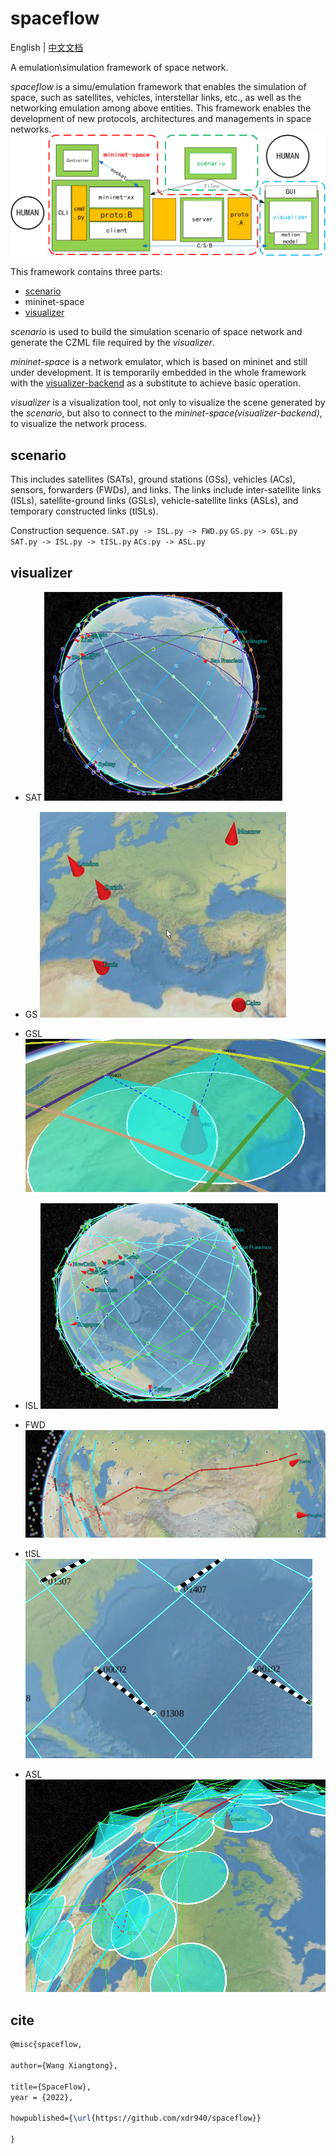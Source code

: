 # spaceflow

English | [中文文档](README_ch.md)

A emulation\simulation framework of space network.



*spaceflow* is a simu/emulation framework that enables the simulation of space, such as satellites, vehicles, interstellar links, etc., as well as the networking emulation among above entities. This framework enables the development of new protocols, architectures and managements in space networks.
![](./fig/framework.png)



This framework contains three parts:
- [scenario](https://github.com/xdr940/scenario)
- mininet-space 
- [visualizer](https://github.com/xdr940/visualizer)


*scenario* is used to build the simulation scenario of space network and generate the CZML file required by the *visualizer*.

*mininet-space*  is a network emulator, which is based on mininet and still under development. It is temporarily embedded in the whole framework with the [visualizer-backend](https://github.com/xdr940/visualizer-backend) as a substitute to achieve basic operation.

*visualizer* is a visualization tool, not only to visualize the scene generated by the *scenario*, but also to connect to the *mininet-space(visualizer-backend)*, to visualize the network process.

## scenario

This includes satellites (SATs), ground stations (GSs), vehicles (ACs), sensors, forwarders (FWDs), and links.
The links include inter-satellite links (ISLs), satellite-ground links (GSLs), vehicle-satellite links (ASLs), and temporary constructed links (tISLs).

Construction sequence.
    `SAT.py -> ISL.py -> FWD.py`
    `GS.py -> GSL.py`
    `SAT.py -> ISL.py -> tISL.py`
    `ACs.py -> ASL.py`


## visualizer

- SAT
![](./fig/SAT.png)

- GS
![](./fig/GS.png)
- GSL
![](./fig/GSL.png)
- ISL
![](./fig/ISL.png)

- FWD
![](./fig/FWD.png)

- tISL
![](./fig/tISL.png)

- ASL
![](./fig/ASL.png)



## cite
```tex
@misc{spaceflow,

author={Wang Xiangtong},

title={SpaceFlow},
year = {2022},

howpublished={\url{https://github.com/xdr940/spaceflow}}

}


```